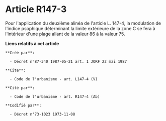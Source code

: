 # Article R147-3

Pour l'application du deuxième alinéa de l'article L. 147-4, la modulation de l'indice psophique déterminant la limite
extérieure de la zone C se fera à l'intérieur d'une plage allant de la valeur 86 à la valeur 75.

**Liens relatifs à cet article**

	**Créé par**:

	  - Décret n°87-340 1987-05-21 art. 1 JORF 22 mai 1987

	**Cite**:

	  - Code de l'urbanisme - art. L147-4 (V)

	**Cité par**:

	  - Code de l'urbanisme - art. R147-4 (Ab)

	**Codifié par**:

	  - Décret n°73-1023 1973-11-08
